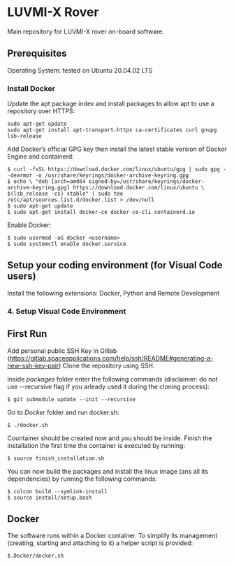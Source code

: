 # LUVMI-X Rover

Main repository for LUVMI-X rover on-board software.

## Prerequisites

Operating System: tested on Ubuntu 20.04.02 LTS

### Install Docker
Update the apt package index and install packages to allow apt to use a repository over HTTPS:
```console
sudo apt-get update
sudo apt-get install apt-transport-https ca-certificates curl gnupg lsb-release
```
    
Add Docker’s official GPG key then install the latest stable version of Docker Engine and containerd:
```console    
$ curl -fsSL https://download.docker.com/linux/ubuntu/gpg | sudo gpg --dearmor -o /usr/share/keyrings/docker-archive-keyring.gpg 
$ echo \ "deb [arch=amd64 signed-by=/usr/share/keyrings/docker-archive-keyring.gpg] https://download.docker.com/linux/ubuntu \ $(lsb_release -cs) stable" | sudo tee /etc/apt/sources.list.d/docker.list > /dev/null 
$ sudo apt-get update
$ sudo apt-get install docker-ce docker-ce-cli containerd.io
```

Enable Docker:
```console
$ sudo usermod -aG docker <username>
$ sudo systemctl enable docker.service
```

## Setup your coding environment (for Visual Code users)

Install the following extensions: 
Docker, Python and Remote Development

### 4. Setup Visual Code Environment

## First Run
Add personal public SSH Key in Gitlab (https://gitlab.spaceapplications.com/help/ssh/README#generating-a-new-ssh-key-pair)
Clone the repository using SSH.

Inside _packages_ folder enter the following commands (disclaimer: do not use --recursive flag if you arleady used it during the cloning process):
```console
$ git submodule update --init --recursive
```
Go to _Docker_ folder and run docker.sh:
```console
$ ./docker.sh
```
Countainer should be created now and you should be inside. Finish the installation the first time the container is executed by running:
```console
$ source finish_installation.sh
```    

You can now build the packages and install the linux image (ans all its dependencies) by running the following commands:
```console
$ colcon build --symlink-install
$ source install/setup.bash
```
## Docker
The software runs within a Docker container. To simplify its management 
(creating, starting and attaching to it) a helper script is
provided:
```console
$.Docker/docker.sh
```
